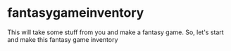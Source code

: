 # fantasygameinventory
This will take some stuff from you and make a fantasy game. So, let's start and make this fantasy game inventory
